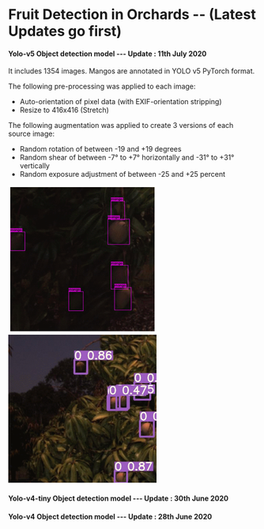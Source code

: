 # Fruit Detection in Orchards -- (Latest Updates go first)

####  Yolo-v5 Object detection model ---  Update : 11th July 2020  

It includes 1354 images.
Mangos are annotated in YOLO v5 PyTorch format.

The following pre-processing was applied to each image:
* Auto-orientation of pixel data (with EXIF-orientation stripping)
* Resize to 416x416 (Stretch)

The following augmentation was applied to create 3 versions of each source image:
* Random rotation of between -19 and +19 degrees
* Random shear of between -7° to +7° horizontally and -31° to +31° vertically
* Random exposure adjustment of between -25 and +25 percent

<img src = "/Detection Results/Yolov4.gif" width = "300">  <img src = "/Detection Results/Yolov5.gif" width = "300"> 

####  Yolo-v4-tiny Object detection model ---  Update : 30th June 2020   



#### Yolo-v4  Object detection model ---  Update : 28th June 2020   

 



